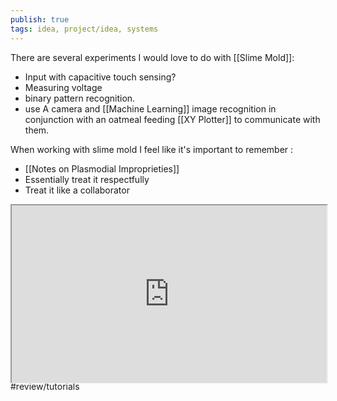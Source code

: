 ```yaml
---
publish: true
tags: idea, project/idea, systems
---
```

There are several experiments I would love to do with [[Slime Mold]]:
- Input with capacitive touch sensing?
- Measuring voltage
- binary pattern recognition.
- use A camera and [[Machine Learning]] image recognition in conjunction with an oatmeal feeding [[XY Plotter]] to communicate with them.

When working with slime mold I feel like it's important to remember :
- [[Notes on Plasmodial Improprieties]]
- Essentially treat it respectfully 
- Treat it like a collaborator

<div style="display: block; position: relative; width: 100%; height: 0px; --aspect-ratio:9/16; padding-bottom: calc(var(--aspect-ratio) * 100%);"><iframe src="https://www.youtube.be/embed/X-iSQQgOd1A" allow="fullscreen" style="position: absolute; top: 0px; left: 0px; height: 100%; width: 100%;"></iframe></div> #review/tutorials 